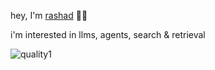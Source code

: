 
hey, I'm [rashad](https://rashadphz.com) 👋🏿

i'm interested in llms, agents, search & retrieval


![quality1](https://github.com/rashadphz/rashadphz/assets/20783686/d85fd24d-bacc-4f75-aa4e-cfc10f538a0b)
